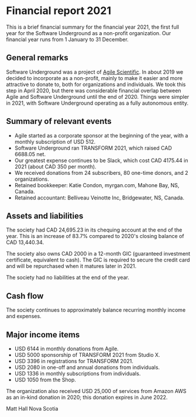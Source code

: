 # Financial report 2021

This is a brief financial summary for the financial year 2021, the first full year for the Software Underground as a non-profit organization. Our financial year runs from 1 January to 31 December.


## General remarks

Software Underground was a project of [Agile Scientific](https://agilescientific.com). In about 2019 we decided to incorporate as a non-profit, mainly to make it easier and more attractive to donate to, both for organizations and individuals. We took this step in April 2020, but there was considerable financial overlap between Agile and Software Underground until the end of 2020. Things were simpler in 2021, with Software Underground operating as a fully autonomous entity.


## Summary of relevant events

- Agile started as a corporate sponsor at the beginning of the year, with a monthly subscription of USD 512.
- Software Underground ran TRANSFORM 2021, which raised CAD 6688.05 net.
- Our greatest expense continues to be Slack, which cost CAD 4175.44 in 2021 (about CAD 350 per month).
- We received donations from 24 subscribers, 80 one-time donors, and 2 organizations.
- Retained bookkeeper: Katie Condon, myrgan.com, Mahone Bay, NS, Canada.
- Retained accountant: Belliveau Veinotte Inc, Bridgewater, NS, Canada.


## Assets and liabilities

The society had CAD 24,695.23 in its chequing account at the end of the year. This is an increase of 83.7% compared to 2020's closing balance of CAD 13,440.34.

The society also owns CAD 2000 in a 12-month GIC (guaranteed investment certificate, equivalent to cash). The GIC is required to secure the credit card and will be repurchased when it matures later in 2021.

The society had no liabilities at the end of the year.


## Cash flow

The society continues to approximately balance recurring monthly income and expenses.


## Major income items

- USD 6144 in monthly donations from Agile.
- USD 5000 sponsorship of TRANSFORM 2021 from Studio X.
- USD 3396 in registrations for TRANSFORM 2021.
- USD 2080 in one-off and annual donations from individuals.
- USD 1336 in monthly subscriptions from individuals.
- USD 1050 from the Shop.

The organization also received USD 25,000 of services from Amazon AWS as an in-kind donation in 2020; this donation expires in June 2022.

Matt Hall
Nova Scotia
